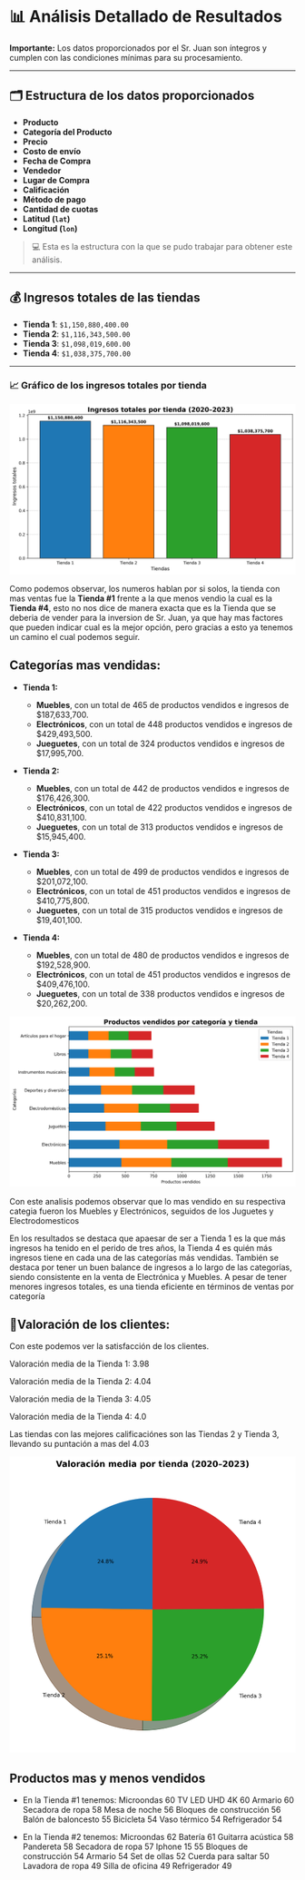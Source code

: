 # 📊 Análisis Detallado de Resultados

**Importante:** Los datos proporcionados por el Sr. Juan son íntegros y cumplen con las condiciones mínimas para su procesamiento.

---

## 🗂️ Estructura de los datos proporcionados

- **Producto**  
- **Categoría del Producto**  
- **Precio**  
- **Costo de envío**  
- **Fecha de Compra**  
- **Vendedor**  
- **Lugar de Compra**  
- **Calificación**  
- **Método de pago**  
- **Cantidad de cuotas**  
- **Latitud (`lat`)**  
- **Longitud (`lon`)**

> 💻 Esta es la estructura con la que se pudo trabajar para obtener este análisis.

---

## 💰 Ingresos totales de las tiendas

- **Tienda 1**: `$1,150,880,400.00`  
- **Tienda 2**: `$1,116,343,500.00`  
- **Tienda 3**: `$1,098,019,600.00`  
- **Tienda 4**: `$1,038,375,700.00`  

---

### 📈 Gráfico de los ingresos totales por tienda

![Ingresos totales por tienda](ingresos_totales_tiendas.png)

Como podemos observar, los numeros hablan por si solos, la tienda con mas ventas fue la **Tienda #1** frente a la que menos vendio la cual es la **Tienda #4**, esto no nos dice de manera exacta que es la Tienda que se deberia de vender para la inversion de Sr. Juan, ya que hay mas factores que pueden indicar cual es la mejor opción, pero gracias a esto ya tenemos un camino el cual podemos seguir.


## **Categorías mas vendidas**:

   - **Tienda 1:**
      - **Muebles**, con un total de 465 de productos vendidos e ingresos de $187,633,700.
      - **Electrónicos**, con un total de 448 productos vendidos e ingresos de $429,493,500.
      - **Jueguetes**, con un total de 324 productos vendidos e ingresos de $17,995,700.

   - **Tienda 2:**  
      - **Muebles**, con un total de 442 de productos vendidos e ingresos de $176,426,300.
      - **Electrónicos**, con un total de 422 productos vendidos e ingresos de $410,831,100.
      - **Jueguetes**, con un total de 313 productos vendidos e ingresos de $15,945,400.

   - **Tienda 3:**  
      - **Muebles**, con un total de 499 de productos vendidos e ingresos de $201,072,100.
      - **Electrónicos**, con un total de 451 productos vendidos e ingresos de $410,775,800.
      - **Jueguetes**, con un total de 315 productos vendidos e ingresos de $19,401,100.

   - **Tienda 4:**  
      - **Muebles**, con un total de 480 de productos vendidos e ingresos de $192,528,900.
      - **Electrónicos**, con un total de 451 productos vendidos e ingresos de $409,476,100.
      - **Jueguetes**, con un total de 338 productos vendidos e ingresos de $20,262,200.

![Categorias más vendidas por tienda](productos_vendidos_por_categoria.png)

Con este analisis podemos observar que lo mas vendido en su respectiva categia fueron los Muebles y Electrónicos, seguidos de los Juguetes y Electrodomesticos

En los resultados se destaca que apaesar de ser a Tienda 1 es la que más ingresos ha tenido en el perido de tres años, la Tienda 4 es quién más ingresos tiene en cada una de las categorías más vendidas. También se destaca por tener un buen balance de ingresos a lo largo de las categorías, siendo consistente en la venta de Electrónica y Muebles. A pesar de tener menores ingresos totales, es una tienda eficiente en términos de ventas por categoría

## **🤵Valoración de los clientes**:

Con este podemos ver la satisfacción de los clientes.

 Valoración media de la Tienda 1: 3.98

 Valoración media de la Tienda 2: 4.04

 Valoración media de la Tienda 3: 4.05

 Valoración media de la Tienda 4: 4.0

 Las tiendas con las mejores calificaciónes son las Tiendas 2 y Tienda 3, llevando su puntación a mas del 4.03

 ![Valoración media de las tiendas](valoracion_media_tiendas.png)


 ## **Productos mas y menos vendidos**

 - En la Tienda #1 tenemos:
    Microondas                     60
    TV LED UHD 4K                  60
    Armario                        60
    Secadora de ropa               58
    Mesa de noche                  56
    Bloques de construcción        56
    Balón de baloncesto            55
    Bicicleta                      54
    Vaso térmico                   54
    Refrigerador                   54

 - En la Tienda #2 tenemos:
    Microondas                     62
    Batería                        61
    Guitarra acústica              58
    Pandereta                      58
    Secadora de ropa               57
    Iphone 15                      55
    Bloques de construcción        54
    Armario                        54
    Set de ollas                   52
    Cuerda para saltar             50
    Lavadora de ropa               49
    Silla de oficina               49
    Refrigerador                   49